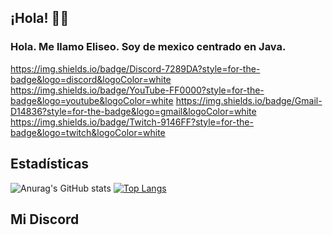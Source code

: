 ## ¡Hola! 👨‍🦰
### Hola. Me llamo Eliseo. Soy de mexico centrado en Java.
https://img.shields.io/badge/Discord-7289DA?style=for-the-badge&logo=discord&logoColor=white https://img.shields.io/badge/YouTube-FF0000?style=for-the-badge&logo=youtube&logoColor=white https://img.shields.io/badge/Gmail-D14836?style=for-the-badge&logo=gmail&logoColor=white https://img.shields.io/badge/Twitch-9146FF?style=for-the-badge&logo=twitch&logoColor=white

## Estadísticas

![Anurag's GitHub stats](https://github-readme-stats.vercel.app/api?username=anuraghazra&show_icons=true&theme=radical) [![Top Langs](https://github-readme-stats.vercel.app/api/top-langs/?username=anuraghazra&layout=compact)](https://github.com/anuraghazra/github-readme-stats)


## Mi Discord
